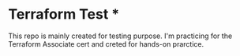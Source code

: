 # Terraform Test *

This repo is mainly created for testing purpose. I'm practicing for the Terraform Associate cert and creted for hands-on prarctice.
